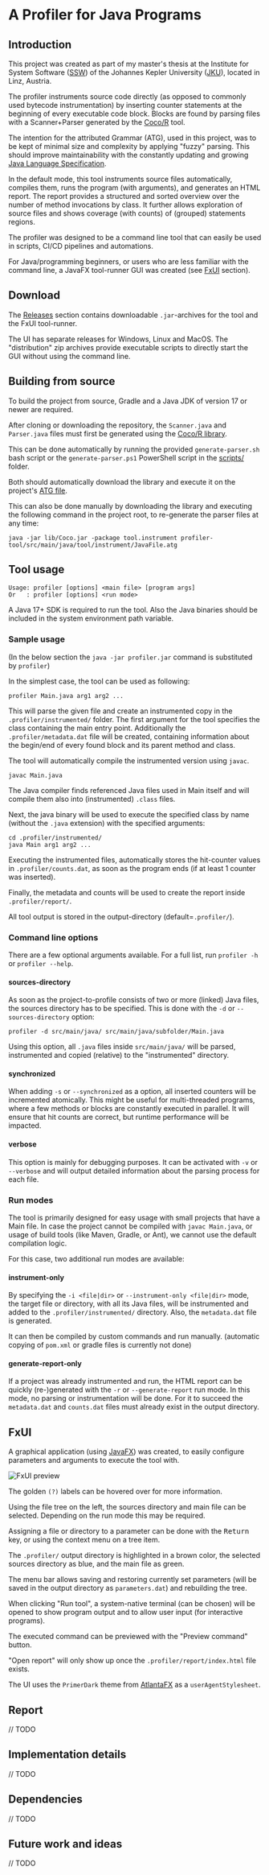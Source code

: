 # A Profiler for Java Programs

## Introduction
This project was created as part of my master's thesis at the Institute for System Software ([SSW](https://ssw.jku.at/)) of the Johannes Kepler University ([JKU](https://www.jku.at/)), located in Linz, Austria.

The profiler instruments source code directly (as opposed to commonly used bytecode instrumentation) by inserting counter statements at the beginning of every executable code block.
Blocks are found by parsing files with a Scanner+Parser generated by the [Coco/R](https://ssw.jku.at/Research/Projects/Coco/) tool.

The intention for the attributed Grammar (ATG), used in this project, was to be kept of minimal size and complexity by applying "fuzzy" parsing. This should improve maintainability with the constantly updating and growing [Java Language Specification](https://docs.oracle.com/javase/specs/jls/se17/html/index.html).

In the default mode, this tool instruments source files automatically, compiles them, runs the program (with arguments), and generates an HTML report. 
The report provides a structured and sorted overview over the number of method invocations by class. It further allows exploration of source files and shows coverage (with counts) of (grouped) statements regions.

The profiler was designed to be a command line tool that can easily be used in scripts, CI/CD pipelines and automations.

For Java/programming beginners, or users who are less familiar with the command line, a JavaFX tool-runner GUI was created (see [FxUI](#fxui) section).


## Download
The [Releases](https://github.com/matwoess/java-profiler/releases/) section contains downloadable `.jar`-archives for the tool and the FxUI tool-runner.

The UI has separate releases for Windows, Linux and MacOS.
The "distribution" zip archives provide executable scripts to directly start the GUI without using the command line.

## Building from source
To build the project from source, Gradle and a Java JDK of version 17 or newer are required.

After cloning or downloading the repository, the `Scanner.java` and `Parser.java` files must first be generated using the [Coco/R library](https://ssw.jku.at/Research/Projects/Coco/Java/Coco.jar).

This can be done automatically by running the provided `generate-parser.sh`  bash script or the `generate-parser.ps1` PowerShell script in the [scripts/](scripts/) folder. 

Both should automatically download the library and execute it on the project's [ATG file](profiler-tool/src/main/java/tool/instrument/JavaFile.atg).

This can also be done manually by downloading the library and executing the following command in the project root, to re-generate the parser files at any time:
```shell
java -jar lib/Coco.jar -package tool.instrument profiler-tool/src/main/java/tool/instrument/JavaFile.atg 
```
## Tool usage
```
Usage: profiler [options] <main file> [program args]  
Or   : profiler [options] <run mode>
```
A Java 17+ SDK is required to run the tool. Also the Java binaries should be included in the system environment path variable.

### Sample usage
(In the below section the `java -jar profiler.jar` command is substituted by `profiler`)

In the simplest case, the tool can be used as following:
```shell
profiler Main.java arg1 arg2 ...
```
This will parse the given file and create an instrumented copy in the `.profiler/instrumented/` folder. The first argument for the tool specifies the class containing the main entry point.
Additionally the `.profiler/metadata.dat` file will be created, containing information about the begin/end of every found block and its parent method and class.

The tool will automatically compile the instrumented version using `javac`.
```shell
javac Main.java
```
The Java compiler finds referenced Java files used in Main itself and will compile them also into (instrumented) `.class` files.

Next, the java binary will be used to execute the specified class by name (without the `.java` extension) with the specified arguments:
```
cd .profiler/instrumented/
java Main arg1 arg2 ...
```
Executing the instrumented files, automatically stores the hit-counter values in `.profiler/counts.dat`, as soon as the program ends (if at least 1 counter was inserted).

Finally, the metadata and counts will be used to create the report inside `.profiler/report/`.

All tool output is stored in the output-directory (default=`.profiler/`).

### Command line options
There are a few optional arguments available. For a full list, run `profiler -h` or `profiler --help`.

#### sources-directory
As soon as the project-to-profile consists of two or more (linked) Java files, the sources directory has to be specified.
This is done with the `-d` or `--sources-directory` option:
```shell
profiler -d src/main/java/ src/main/java/subfolder/Main.java
```

Using this option, all `.java` files inside `src/main/java/` will be parsed, instrumented and copied (relative) to the "instrumented" directory.

#### synchronized
When adding `-s` or `--synchronized` as a option, all inserted counters will be incremented atomically. This might be useful for multi-threaded programs, where a few methods or blocks are constantly executed in parallel.
It will ensure that hit counts are correct, but runtime performance will be impacted.

#### verbose
This option is mainly for debugging purposes. It can be activated with `-v` or `--verbose` and will output detailed information about the parsing process for each file.

### Run modes

The tool is primarily designed for easy usage with small projects that have a Main file. In case the project cannot be compiled with `javac Main.java`, or usage of build tools (like Maven, Gradle, or Ant), we cannot use the default compilation logic.

For this case, two additional run modes are available:

#### instrument-only

By specifying the `-i <file|dir>` or `--instrument-only <file|dir>` mode, the target file or directory, with all its Java files, will be instrumented and added to the `.profiler/instrumented/` directory. Also, the `metadata.dat` file is generated.

It can then be compiled by custom commands and run manually.
(automatic copying of `pom.xml` or gradle files is currently not done)

#### generate-report-only

If a project was already instrumented and run, the HTML report can be quickly (re-)generated with the `-r` or `--generate-report` run mode.
In this mode, no parsing or instrumentation will be done.
For it to succeed the `metadata.dat` and `counts.dat` files must already exist in the output directory.

## FxUI

A graphical application (using [JavaFX](https://openjfx.io/)) was created, to easily configure parameters and arguments to execute the tool with.

![FxUI preview](https://i.ibb.co/Tkcz5wX/Screenshot-from-2023-11-20-22-36-27.png)

The golden `(?)` labels can be hovered over for more information.

Using the file tree on the left, the sources directory and main file can be selected. Depending on the run mode this may be required.

Assigning a file or directory to a parameter can be done with the <kbd>Return</kbd> key, or using the context menu on a tree item.

The `.profiler/` output directory is highlighted in a brown color, the selected sources directory as blue, and the main file as green.

The menu bar allows saving and restoring currently set parameters (will be saved in the output directory as `parameters.dat`) and rebuilding the tree.

When clicking "Run tool", a  system-native terminal (can be chosen) will be opened to show program output and to allow user input (for interactive programs).

The executed command can be previewed with the "Preview command" button.

"Open report" will only show up once the `.profiler/report/index.html` file exists.

The UI uses the `PrimerDark` theme from [AtlantaFX](https://github.com/mkpaz/atlantafx) as a `userAgentStylesheet`.

## Report

// TODO

## Implementation details

// TODO

## Dependencies

// TODO

## Future work and ideas

// TODO

